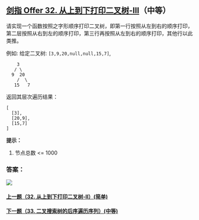 ## [剑指 Offer 32. 从上到下打印二叉树-III](https://leetcode-cn.com/problems/cong-shang-dao-xia-da-yin-er-cha-shu-iii-lcof/)（中等）

请实现一个函数按照之字形顺序打印二叉树，即第一行按照从左到右的顺序打印，第二层按照从右到左的顺序打印，第三行再按照从左到右的顺序打印，其他行以此类推。



例如:
给定二叉树: `[3,9,20,null,null,15,7]`,

```
    3
   / \
  9  20
    /  \
   15   7
```

返回其层次遍历结果：

```
[
  [3],
  [20,9],
  [15,7]
]
```



**提示：**

1. 节点总数 <= 1000



### 答案：



![](https://img-blog.csdnimg.cn/20200807155236311.png)

#### [上一题（32. 从上到下打印二叉树-II）(简单)](https://github.com/sdwwld/leetCode/blob/master/src/main/java/com/wld/java/offer/剑指Offer32-II.md)

#### [下一题（33. 二叉搜索树的后序遍历序列）(中等)](https://github.com/sdwwld/leetCode/blob/master/src/main/java/com/wld/java/offer/剑指Offer33.md)